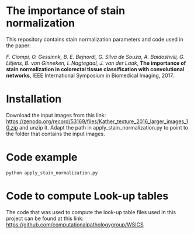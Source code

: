 # The importance of stain normalization
This repository contains stain normalization parameters and code used in the paper:

*F. Ciompi, O. Gessinnk, B. E. Bejnordi, G. Silva de Souza, A. Baidoshvili, G. Litjens, B. van Ginneken, I. Nagtegaal, J. van der Laak*, 
**The importance of stain normalization in colorectal tissue classification with convolutional networks**, IEEE International Symposium in Biomedical Imaging, 2017.


# Installation
Download the input images from this link: https://zenodo.org/record/53169/files/Kather_texture_2016_larger_images_10.zip and unzip it.
Adapt the path in apply_stain_normalization.py to point to the folder that contains the input images.

# Code example
```
python apply_stain_normalization.py
```

# Code to compute Look-up tables
The code that was used to compute the look-up table files used in this project can be found at this link: https://github.com/computationalpathologygroup/WSICS


